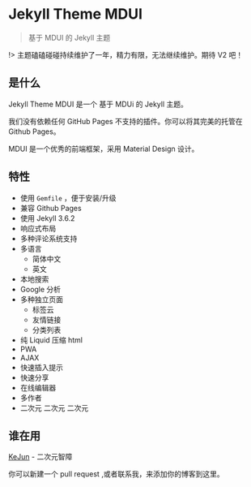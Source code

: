 # Jekyll Theme MDUI

> 基于 MDUI 的 Jekyll 主题

!> 主题磕磕碰碰持续维护了一年，精力有限，无法继续维护。期待 V2 吧！

## 是什么

Jekyll Theme MDUI 是一个 基于 MDUi 的 Jekyll 主题。

我们没有依赖任何 GitHub Pages 不支持的插件。你可以将其完美的托管在 Github Pages。

MDUI 是一个优秀的前端框架，采用 Material Design 设计。

## 特性

* 使用 `Gemfile` ，便于安装/升级
* 兼容 Github Pages 
* 使用 Jekyll 3.6.2 
* 响应式布局
* 多种评论系统支持
* 多语言
    * 简体中文
    * 英文
* 本地搜索
* Google 分析
* 多种独立页面
    * 标签云
    * 友情链接
    * 分类列表
* 纯 Liquid 压缩 html
* PWA
* AJAX
* 快速插入提示
* 快速分享
* 在线编辑器
* 多作者
* 二次元 二次元 二次元

## 谁在用

[KeJun](https://blog.kejun.me/) - 二次元智障

你可以新建一个 pull request ,或者联系我，来添加你的博客到这里。